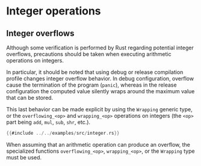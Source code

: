 # Integer operations

## Integer overflows

Although some verification is performed by Rust regarding potential integer
overflows, precautions should be taken when executing arithmetic operations on
integers.

In particular, it should be noted that using debug or release compilation
profile changes integer overflow behavior. In debug configuration, overflow
cause the termination of the program (`panic`), whereas in the release
configuration the computed value silently wraps around the maximum value that
can be stored.

This last behavior can be made explicit by using the `Wrapping` generic type,
or the `overflowing_<op>` and `wrapping_<op>` operations on integers
(the `<op>` part being `add`, `mul`, `sub`, `shr`, etc.).

```rust
{{#include ../../examples/src/integer.rs}}
```

<div class="reco" id="LANG-ARITH" type="Rule" title="Use appropriate arithmetic operations regarding potential overflows">

When assuming that an arithmetic operation can produce an overflow, the
specialized functions `overflowing_<op>`, `wrapping_<op>`, or the
`Wrapping` type must be used.

</div>
